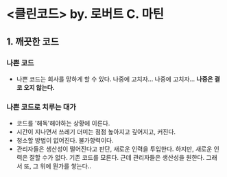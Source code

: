# <클린코드> by. 로버트 C. 마틴

## 1. 깨끗한 코드 

### 나쁜 코드

- 나쁜 코드는 회사를 망하게 할 수 있다. 나중에 고치자... 나중에 고치자... **나중은 결코 오지 않는다.**

### 나쁜 코드로 치루는 대가 

- 코드를 '해독'해야하는 상황에 이른다.
- 시간이 지나면서 쓰레기 더미는 점점 높아지고 깊어지고, 커진다.
- 청소할 방법이 없어진다. 불가항력이다.
- 관리자들은 생산성이 떨어진다고 판단, 새로운 인력을 투입한다. 하지만, 새로운 인력은 잘할 수가 없다. 기존 코드를 모른다. 근데 관리자들은 생산성을 원한다. 그래서 또, 그 위에 뭔가를 쌓는다..

